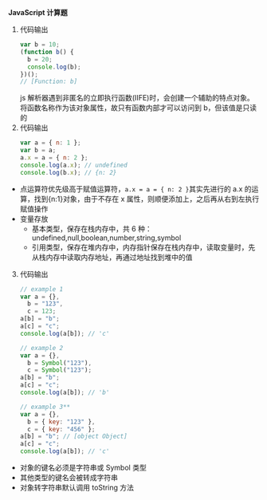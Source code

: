 **JavaScript 计算题**

1. 代码输出
   ```js
   var b = 10;
   (function b() {
     b = 20;
     console.log(b);
   })();
   // [Function: b]
   ```
   js 解析器遇到非匿名的立即执行函数(IIFE)时，会创建一个辅助的特点对象。将函数名称作为该对象属性，故只有函数内部才可以访问到 b，但该值是只读的
2. 代码输出
   ```js
   var a = { n: 1 };
   var b = a;
   a.x = a = { n: 2 };
   console.log(a.x); // undefined
   console.log(b.x); // {n: 2}
   ```

- 点运算符优先级高于赋值运算符，`a.x = a = { n: 2 }`其实先进行的 a.x 的运算，找到{n:1}对象，由于不存在 x 属性，则顺便添加上，之后再从右到左执行赋值操作
- 变量存放
  - 基本类型，保存在栈内存中，共 6 种：undefined,null,boolean,number,string,symbol
  - 引用类型，保存在堆内存中，内存指针保存在栈内存中，读取变量时，先从栈内存中读取内存地址，再通过地址找到堆中的值

3. 代码输出

   ```js
   // example 1
   var a = {},
     b = "123",
     c = 123;
   a[b] = "b";
   a[c] = "c";
   console.log(a[b]); // 'c'

   // example 2
   var a = {},
     b = Symbol("123"),
     c = Symbol("123");
   a[b] = "b";
   a[c] = "c";
   console.log(a[b]); // 'b'

   // example 3**
   var a = {},
     b = { key: "123" },
     c = { key: "456" };
   a[b] = "b"; // [object Object]
   a[c] = "c";
   console.log(a[b]); // 'c'
   ```

- 对象的键名必须是字符串或 Symbol 类型
- 其他类型的键名会被转成字符串
- 对象转字符串默认调用 toString 方法
